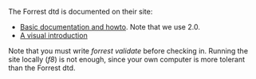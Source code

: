 The Forrest dtd is documented on their site:

* [Basic documentation and howto](http://forrest.apache.org/dtdx/dtd-docs.html). Note that we use 2.0.
* [A visual introduction](http://forrest.apache.org/dtdx/document-v20.html)

Note that you must write *forrest validate* before checking in. Running 
the site locally (*f8*) is not enough, since your own computer is more 
tolerant than the Forrest dtd.
